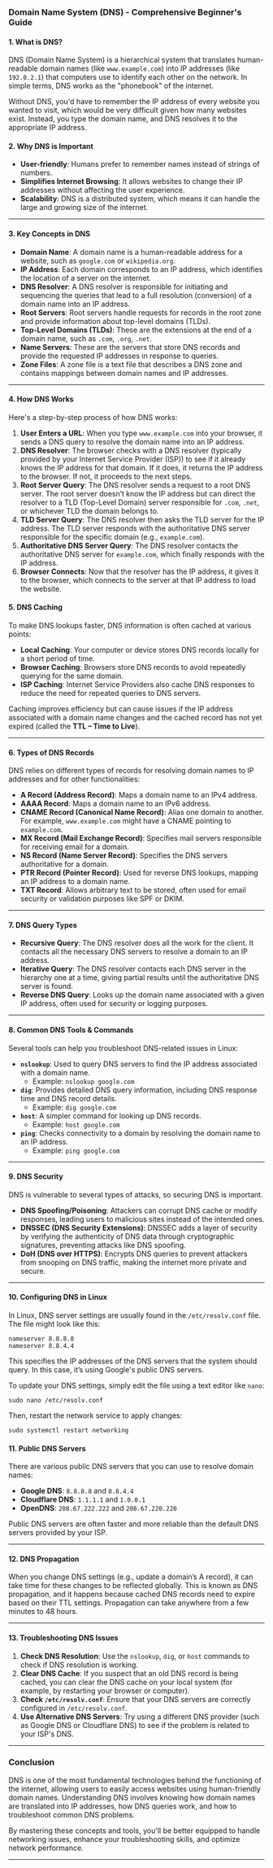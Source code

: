 ### Domain Name System (DNS) - Comprehensive Beginner's Guide

#### 1. **What is DNS?**
DNS (Domain Name System) is a hierarchical system that translates human-readable domain names (like `www.example.com`) into IP addresses (like `192.0.2.1`) that computers use to identify each other on the network. In simple terms, DNS works as the "phonebook" of the internet.

Without DNS, you'd have to remember the IP address of every website you wanted to visit, which would be very difficult given how many websites exist. Instead, you type the domain name, and DNS resolves it to the appropriate IP address.

#### 2. **Why DNS is Important**
- **User-friendly**: Humans prefer to remember names instead of strings of numbers.
- **Simplifies Internet Browsing**: It allows websites to change their IP addresses without affecting the user experience.
- **Scalability**: DNS is a distributed system, which means it can handle the large and growing size of the internet.

---

#### 3. **Key Concepts in DNS**

- **Domain Name**: A domain name is a human-readable address for a website, such as `google.com` or `wikipedia.org`.
- **IP Address**: Each domain corresponds to an IP address, which identifies the location of a server on the internet.
- **DNS Resolver**: A DNS resolver is responsible for initiating and sequencing the queries that lead to a full resolution (conversion) of a domain name into an IP address.
- **Root Servers**: Root servers handle requests for records in the root zone and provide information about top-level domains (TLDs).
- **Top-Level Domains (TLDs)**: These are the extensions at the end of a domain name, such as `.com`, `.org`, `.net`.
- **Name Servers**: These are the servers that store DNS records and provide the requested IP addresses in response to queries.
- **Zone Files**: A zone file is a text file that describes a DNS zone and contains mappings between domain names and IP addresses.

---

#### 4. **How DNS Works**

Here's a step-by-step process of how DNS works:

1. **User Enters a URL**: When you type `www.example.com` into your browser, it sends a DNS query to resolve the domain name into an IP address.
2. **DNS Resolver**: The browser checks with a DNS resolver (typically provided by your Internet Service Provider (ISP)) to see if it already knows the IP address for that domain. If it does, it returns the IP address to the browser. If not, it proceeds to the next steps.
3. **Root Server Query**: The DNS resolver sends a request to a root DNS server. The root server doesn’t know the IP address but can direct the resolver to a TLD (Top-Level Domain) server responsible for `.com`, `.net`, or whichever TLD the domain belongs to.
4. **TLD Server Query**: The DNS resolver then asks the TLD server for the IP address. The TLD server responds with the authoritative DNS server responsible for the specific domain (e.g., `example.com`).
5. **Authoritative DNS Server Query**: The DNS resolver contacts the authoritative DNS server for `example.com`, which finally responds with the IP address.
6. **Browser Connects**: Now that the resolver has the IP address, it gives it to the browser, which connects to the server at that IP address to load the website.

#### 5. **DNS Caching**
To make DNS lookups faster, DNS information is often cached at various points:
- **Local Caching**: Your computer or device stores DNS records locally for a short period of time.
- **Browser Caching**: Browsers store DNS records to avoid repeatedly querying for the same domain.
- **ISP Caching**: Internet Service Providers also cache DNS responses to reduce the need for repeated queries to DNS servers.

Caching improves efficiency but can cause issues if the IP address associated with a domain name changes and the cached record has not yet expired (called the **TTL – Time to Live**).

---

#### 6. **Types of DNS Records**
DNS relies on different types of records for resolving domain names to IP addresses and for other functionalities:

- **A Record (Address Record)**: Maps a domain name to an IPv4 address.
- **AAAA Record**: Maps a domain name to an IPv6 address.
- **CNAME Record (Canonical Name Record)**: Alias one domain to another. For example, `www.example.com` might have a CNAME pointing to `example.com`.
- **MX Record (Mail Exchange Record)**: Specifies mail servers responsible for receiving email for a domain.
- **NS Record (Name Server Record)**: Specifies the DNS servers authoritative for a domain.
- **PTR Record (Pointer Record)**: Used for reverse DNS lookups, mapping an IP address to a domain name.
- **TXT Record**: Allows arbitrary text to be stored, often used for email security or validation purposes like SPF or DKIM.

---

#### 7. **DNS Query Types**

- **Recursive Query**: The DNS resolver does all the work for the client. It contacts all the necessary DNS servers to resolve a domain to an IP address.
- **Iterative Query**: The DNS resolver contacts each DNS server in the hierarchy one at a time, giving partial results until the authoritative DNS server is found.
- **Reverse DNS Query**: Looks up the domain name associated with a given IP address, often used for security or logging purposes.

---

#### 8. **Common DNS Tools & Commands**
Several tools can help you troubleshoot DNS-related issues in Linux:

- **`nslookup`**: Used to query DNS servers to find the IP address associated with a domain name.
   - Example: `nslookup google.com`
- **`dig`**: Provides detailed DNS query information, including DNS response time and DNS record details.
   - Example: `dig google.com`
- **`host`**: A simpler command for looking up DNS records.
   - Example: `host google.com`
- **`ping`**: Checks connectivity to a domain by resolving the domain name to an IP address.
   - Example: `ping google.com`

---

#### 9. **DNS Security**
DNS is vulnerable to several types of attacks, so securing DNS is important.

- **DNS Spoofing/Poisoning**: Attackers can corrupt DNS cache or modify responses, leading users to malicious sites instead of the intended ones.
- **DNSSEC (DNS Security Extensions)**: DNSSEC adds a layer of security by verifying the authenticity of DNS data through cryptographic signatures, preventing attacks like DNS spoofing.
- **DoH (DNS over HTTPS)**: Encrypts DNS queries to prevent attackers from snooping on DNS traffic, making the internet more private and secure.

---

#### 10. **Configuring DNS in Linux**

In Linux, DNS server settings are usually found in the `/etc/resolv.conf` file. The file might look like this:

```
nameserver 8.8.8.8
nameserver 8.8.4.4
```

This specifies the IP addresses of the DNS servers that the system should query. In this case, it’s using Google's public DNS servers.

To update your DNS settings, simply edit the file using a text editor like `nano`:

```
sudo nano /etc/resolv.conf
```

Then, restart the network service to apply changes:

```
sudo systemctl restart networking
```

#### 11. **Public DNS Servers**
There are various public DNS servers that you can use to resolve domain names:

- **Google DNS**: `8.8.8.8` and `8.8.4.4`
- **Cloudflare DNS**: `1.1.1.1` and `1.0.0.1`
- **OpenDNS**: `208.67.222.222` and `208.67.220.220`

Public DNS servers are often faster and more reliable than the default DNS servers provided by your ISP.

---

#### 12. **DNS Propagation**
When you change DNS settings (e.g., update a domain’s A record), it can take time for these changes to be reflected globally. This is known as DNS propagation, and it happens because cached DNS records need to expire based on their TTL settings. Propagation can take anywhere from a few minutes to 48 hours.

---

#### 13. **Troubleshooting DNS Issues**

1. **Check DNS Resolution**: Use the `nslookup`, `dig`, or `host` commands to check if DNS resolution is working.
2. **Clear DNS Cache**: If you suspect that an old DNS record is being cached, you can clear the DNS cache on your local system (for example, by restarting your browser or computer).
3. **Check `/etc/resolv.conf`**: Ensure that your DNS servers are correctly configured in `/etc/resolv.conf`.
4. **Use Alternative DNS Servers**: Try using a different DNS provider (such as Google DNS or Cloudflare DNS) to see if the problem is related to your ISP's DNS.

---

### Conclusion

DNS is one of the most fundamental technologies behind the functioning of the internet, allowing users to easily access websites using human-friendly domain names. Understanding DNS involves knowing how domain names are translated into IP addresses, how DNS queries work, and how to troubleshoot common DNS problems.

By mastering these concepts and tools, you'll be better equipped to handle networking issues, enhance your troubleshooting skills, and optimize network performance.


---
